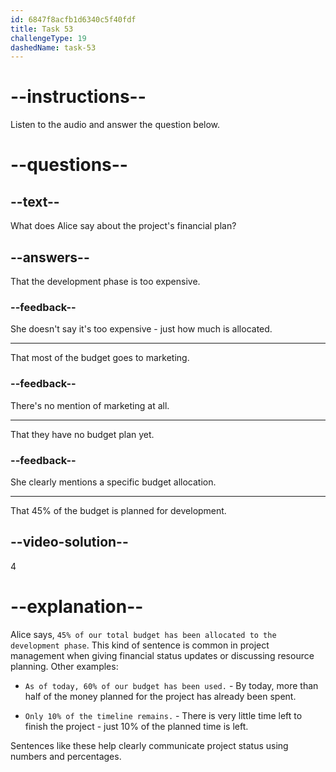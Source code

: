 ```yaml
---
id: 6847f8acfb1d6340c5f40fdf
title: Task 53
challengeType: 19
dashedName: task-53
---
```


<!-- (audio) Alice: Absolutely. As of now, 45% of our total budget has been allocated to the development phase. -->

# --instructions--

Listen to the audio and answer the question below.

# --questions--

## --text--

What does Alice say about the project's financial plan?

## --answers--

That the development phase is too expensive.

### --feedback--

She doesn't say it's too expensive - just how much is allocated.

---

That most of the budget goes to marketing.

### --feedback--

There's no mention of marketing at all.

---

That they have no budget plan yet.

### --feedback--

She clearly mentions a specific budget allocation.

---

That 45% of the budget is planned for development.

## --video-solution--

4

# --explanation--

Alice says, `45% of our total budget has been allocated to the development phase`. This kind of sentence is common in project management when giving financial status updates or discussing resource planning. Other examples:

- `As of today, 60% of our budget has been used.` - By today, more than half of the money planned for the project has already been spent.

- `Only 10% of the timeline remains.` - There is very little time left to finish the project - just 10% of the planned time is left.

Sentences like these help clearly communicate project status using numbers and percentages.
